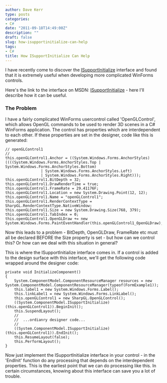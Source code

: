 ```yaml
---
author: Dave Kerr
type: posts
categories:
- C#
date: "2011-09-18T14:49:00Z"
description: ""
draft: false
slug: how-isupportinitialize-can-help
tags:
- C#
title: How ISupportInitialize Can Help
---
```



I have recently come to discover the [ISupportInitialize](http://msdn.microsoft.com/en-us/library/system.componentmodel.isupportinitialize.aspx) interface and found that it is extremely useful when developing more complicated WinForms controls.

Here's the link to the interface on MSDN: [ISupportInitialize](http://msdn.microsoft.com/en-us/library/system.componentmodel.isupportinitialize.aspx) -  here I'll describe how it can be useful.

### The Problem

<p>I have a fairly complicated WinForms usercontrol called 'OpenGLControl', which allows OpenGL commands to be used to render 3D scenes in a C# WinForms application. The control has properties which are interdependent to each other. If these properties are set in the designer, code like this is generated:

```language-csharp
// openGLControl1
// 
this.openGLControl1.Anchor = ((System.Windows.Forms.AnchorStyles)((((System.Windows.Forms.AnchorStyles.Top | System.Windows.Forms.AnchorStyles.Bottom)
                | System.Windows.Forms.AnchorStyles.Left)
                | System.Windows.Forms.AnchorStyles.Right)));
this.openGLControl1.BitDepth = 32;
this.openGLControl1.DrawRenderTime = true;
this.openGLControl1.FrameRate = 29.41176F;
this.openGLControl1.Location = new System.Drawing.Point(12, 12);
this.openGLControl1.Name = "openGLControl1";
this.openGLControl1.RenderContextType = SharpGL.RenderContextType.NativeWindow;
this.openGLControl1.Size = new System.Drawing.Size(768, 379);
this.openGLControl1.TabIndex = 0;
this.openGLControl1.OpenGLDraw += new System.Windows.Forms.PaintEventHandler(this.openGLControl1_OpenGLDraw);
```
Now this leads to a problem - BitDepth, OpenGLDraw, FrameRate etc must all be declared BEFORE the Size property is set - but how can we control this? Or how can we deal with this situation in general?

This is where the ISupportInitialize interface comes in. If a control is added to the design surface with this interface, we'll get the following code wrapped around the designer code:

```language-csharp
private void InitializeComponent()
{
    System.ComponentModel.ComponentResourceManager resources = new System.ComponentModel.ComponentResourceManager(typeof(FormExample1));
    this.label1 = new System.Windows.Forms.Label();
    this.linkLabel1 = new System.Windows.Forms.LinkLabel();
    this.openGLControl1 = new SharpGL.OpenGLControl();
    ((System.ComponentModel.ISupportInitialize)(this.openGLControl1)).BeginInit();
    this.SuspendLayout();
    //
    //  ...ordianry designer code...
    //
    ((System.ComponentModel.ISupportInitialize)(this.openGLControl1)).EndInit();
    this.ResumeLayout(false);
    this.PerformLayout();
}
```

Now just implement the ISupportInitialize interface in your control - in the 'EndInit' function do any processing that depends on the interdependent properties. This is the earliest point that we can do processing like this. In certain circumstances, knowing about this interface can save you a lot of trouble.


